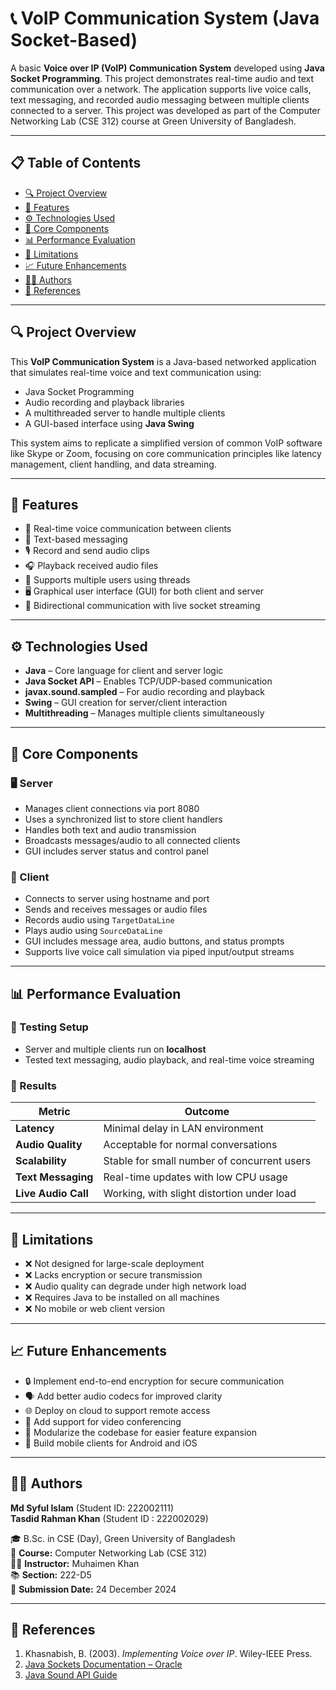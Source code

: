 # 📞 VoIP Communication System (Java Socket-Based)

A basic **Voice over IP (VoIP) Communication System** developed using **Java Socket Programming**. This project demonstrates real-time audio and text communication over a network. The application supports live voice calls, text messaging, and recorded audio messaging between multiple clients connected to a server. This project was developed as part of the Computer Networking Lab  (CSE 312) course at Green University of Bangladesh.

---

## 📋 Table of Contents

- [🔍 Project Overview](#-project-overview)
- [🎯 Features](#-features)
- [⚙️ Technologies Used](#️-technologies-used)
- [🧠 Core Components](#-core-components)
- [📊 Performance Evaluation](#-performance-evaluation)
- [🧪 Limitations](#-limitations)
- [📈 Future Enhancements](#-future-enhancements)
- [👨‍💻 Authors](#-authors)
- [📎 References](#-references)

---

## 🔍 Project Overview

This **VoIP Communication System** is a Java-based networked application that simulates real-time voice and text communication using:

- Java Socket Programming  
- Audio recording and playback libraries  
- A multithreaded server to handle multiple clients  
- A GUI-based interface using **Java Swing**

This system aims to replicate a simplified version of common VoIP software like Skype or Zoom, focusing on core communication principles like latency management, client handling, and data streaming.

---

## 🎯 Features

- 📡 Real-time voice communication between clients  
- 💬 Text-based messaging  
- 🎙️ Record and send audio clips  
- 🎧 Playback received audio files  
- 👥 Supports multiple users using threads  
- 🖥️ Graphical user interface (GUI) for both client and server  
- 🔄 Bidirectional communication with live socket streaming  

---

## ⚙️ Technologies Used

- **Java** – Core language for client and server logic  
- **Java Socket API** – Enables TCP/UDP-based communication  
- **javax.sound.sampled** – For audio recording and playback  
- **Swing** – GUI creation for server/client interaction  
- **Multithreading** – Manages multiple clients simultaneously  

---

## 🧠 Core Components

### 🖥 Server

- Manages client connections via port 8080  
- Uses a synchronized list to store client handlers  
- Handles both text and audio transmission  
- Broadcasts messages/audio to all connected clients  
- GUI includes server status and control panel  

### 👤 Client

- Connects to server using hostname and port  
- Sends and receives messages or audio files  
- Records audio using `TargetDataLine`  
- Plays audio using `SourceDataLine`  
- GUI includes message area, audio buttons, and status prompts  
- Supports live voice call simulation via piped input/output streams  

---

## 📊 Performance Evaluation

### 🧪 Testing Setup

- Server and multiple clients run on **localhost**
- Tested text messaging, audio playback, and real-time voice streaming

### 🔎 Results

| Metric          | Outcome                                   |
|-----------------|-------------------------------------------|
| **Latency**     | Minimal delay in LAN environment          |
| **Audio Quality** | Acceptable for normal conversations     |
| **Scalability** | Stable for small number of concurrent users |
| **Text Messaging** | Real-time updates with low CPU usage  |
| **Live Audio Call** | Working, with slight distortion under load |

---

## 🧪 Limitations

- ❌ Not designed for large-scale deployment  
- ❌ Lacks encryption or secure transmission  
- ❌ Audio quality can degrade under high network load  
- ❌ Requires Java to be installed on all machines  
- ❌ No mobile or web client version  

---

## 📈 Future Enhancements

- 🔒 Implement end-to-end encryption for secure communication  
- 🗣️ Add better audio codecs for improved clarity  
- 🌐 Deploy on cloud to support remote access  
- 🎥 Add support for video conferencing  
- 🧩 Modularize the codebase for easier feature expansion  
- 📱 Build mobile clients for Android and iOS  

---

## 👨‍💻 Authors

**Md Syful Islam**  (Student ID: 222002111)   
**Tasdid Rahman Khan**  (Student ID : 222002029) 

🎓 B.Sc. in CSE (Day), Green University of Bangladesh  
🧪 **Course:** Computer Networking Lab (CSE 312)  
👨‍🏫 **Instructor:** Muhaimen Khan  
📚 **Section:** 222-D5  
📅 **Submission Date:** 24 December 2024  

---

## 📎 References

1. Khasnabish, B. (2003). *Implementing Voice over IP*. Wiley-IEEE Press.  
2. [Java Sockets Documentation – Oracle](https://docs.oracle.com/javase/tutorial/networking/sockets/)  
3. [Java Sound API Guide](https://docs.oracle.com/javase/tutorial/sound/)  
